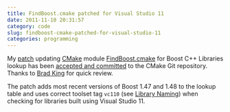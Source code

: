 ```yaml
---
title: FindBoost.cmake patched for Visual Studio 11
date: 2011-11-10 20:31:57
category: code
slug: findboost-cmake-patched-for-visual-studio-11
categories: programming
---
```


My [patch](http://public.kitware.com/Bug/view.php?id=12568) updating [CMake](http://www.cmake.org) module [FindBoost.cmake](http://cmake.org/cmake/help/cmake-2-8-docs.html#module:FindBoost) for Boost C++ Libraries lookup has been [accepted and committed](http://cmake.org/gitweb?p=cmake.git;a=commitdiff;h=1c4ba48e) to the CMake Git repository. Thanks to [Brad King](http://www.kitware.com/company/team/king.html) for quick review.


The patch adds most recent versions of Boost 1.47 and 1.48 to the lookup table and uses correct toolset tag `vc110` (see [Library Naming](www.boost.org/doc/libs/release/more/getting_started/windows.html)) when checking for libraries built using Visual Studio 11.

